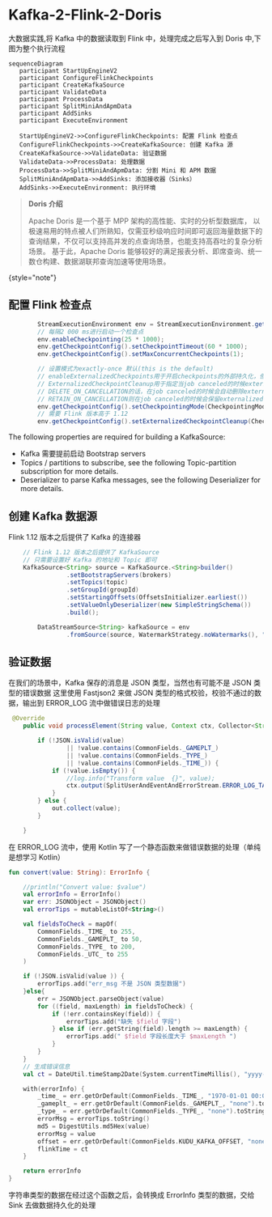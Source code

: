 # Kafka-2-Flink-2-Doris

大数据实践,将 Kafka 中的数据读取到 Flink 中，处理完成之后写入到 Doris 中,下图为整个执行流程
```mermaid
sequenceDiagram
   participant StartUpEngineV2
   participant ConfigureFlinkCheckpoints
   participant CreateKafkaSource
   participant ValidateData
   participant ProcessData
   participant SplitMiniAndApmData
   participant AddSinks
   participant ExecuteEnvironment

   StartUpEngineV2->>ConfigureFlinkCheckpoints: 配置 Flink 检查点
   ConfigureFlinkCheckpoints->>CreateKafkaSource: 创建 Kafka 源
   CreateKafkaSource->>ValidateData: 验证数据
   ValidateData->>ProcessData: 处理数据
   ProcessData->>SplitMiniAndApmData: 分割 Mini 和 APM 数据
   SplitMiniAndApmData->>AddSinks: 添加接收器（Sinks）
   AddSinks->>ExecuteEnvironment: 执行环境
```


> **Doris 介绍**
>
> Apache Doris 是一个基于 MPP 架构的高性能、实时的分析型数据库，
> 以极速易用的特点被人们所熟知，仅需亚秒级响应时间即可返回海量数据下的查询结果，不仅可以支持高并发的点查询场景，也能支持高吞吐的复杂分析场景。
> 基于此，Apache Doris 能够较好的满足报表分析、即席查询、统一数仓构建、数据湖联邦查询加速等使用场景。
>
{style="note"}

## 配置 Flink 检查点

```Java
        StreamExecutionEnvironment env = StreamExecutionEnvironment.getExecutionEnvironment();
        // 每隔2 000 ms进行启动一个检查点
        env.enableCheckpointing(25 * 1000);
        env.getCheckpointConfig().setCheckpointTimeout(60 * 1000);
        env.getCheckpointConfig().setMaxConcurrentCheckpoints(1);

        // 设置模式为exactly-once 默认(this is the default)
        // enableExternalizedCheckpoints用于开启checkpoints的外部持久化，但是在job失败的时候不会自动清理，需要自己手工清理state；
        // ExternalizedCheckpointCleanup用于指定当job canceled的时候externalized checkpoint该如何清理，
        // DELETE_ON_CANCELLATION的话，在job canceled的时候会自动删除externalized state，但是如果是FAILED的状态则会保留;
        // RETAIN_ON_CANCELLATION则在job canceled的时候会保留externalized checkpoint state
        env.getCheckpointConfig().setCheckpointingMode(CheckpointingMode.EXACTLY_ONCE);
        // 需要 Flink 版本高于 1.12
        env.getCheckpointConfig().setExternalizedCheckpointCleanup(CheckpointConfig.ExternalizedCheckpointCleanup.RETAIN_ON_CANCELLATION);
```
The following properties are required for building a KafkaSource:

* Kafka 需要提前启动 Bootstrap servers
* Topics / partitions to subscribe, see the following Topic-partition subscription for more details.
* Deserializer to parse Kafka messages, see the following Deserializer for more details.

## 创建 Kafka 数据源
Flink 1.12 版本之后提供了 Kafka 的连接器
```Java
    // Flink 1.12 版本之后提供了 KafkaSource
    // 只需要设置好 Kafka 的地址和 Topic 即可
    KafkaSource<String> source = KafkaSource.<String>builder()
                .setBootstrapServers(brokers)
                .setTopics(topic)
                .setGroupId(groupId)
                .setStartingOffsets(OffsetsInitializer.earliest())
                .setValueOnlyDeserializer(new SimpleStringSchema())
                .build();

        DataStreamSource<String> kafkaSource = env
                .fromSource(source, WatermarkStrategy.noWatermarks(), "Kafka Source"); 
```

## 验证数据
在我们的场景中，Kafka 保存的消息是 JSON 类型，当然也有可能不是 JSON 类型的错误数据
这里使用 Fastjson2 来做 JSON 类型的格式校验，校验不通过的数据，输出到 ERROR_LOG 流中做错误日志的处理
```Java
 @Override
    public void processElement(String value, Context ctx, Collector<String> out) {

        if (!JSON.isValid(value)
                || !value.contains(CommonFields._GAMEPLT_)
                || !value.contains(CommonFields._TYPE_)
                || !value.contains(CommonFields._TIME_)) {
            if (!value.isEmpty()) {
                //log.info("Transform value  {}", value);
                ctx.output(SplitUserAndEventAndErrorStream.ERROR_LOG_TAG, value);
            }
        } else {
            out.collect(value);
        }

    }
```

在 ERROR_LOG 流中，使用 Kotlin 写了一个静态函数来做错误数据的处理（单纯是想学习 Kotlin）

```Kotlin
fun convert(value: String): ErrorInfo {

    //println("Convert value: $value")
    val errorInfo = ErrorInfo()
    var err: JSONObject = JSONObject()
    val errorTips = mutableListOf<String>()

    val fieldsToCheck = mapOf(
        CommonFields._TIME_ to 255,
        CommonFields._GAMEPLT_ to 50,
        CommonFields._TYPE_ to 200,
        CommonFields._UTC_ to 255
    )

    if (!JSON.isValid(value )) {
        errorTips.add("err_msg 不是 JSON 类型数据")
    }else{
        err = JSONObject.parseObject(value)
        for ((field, maxLength) in fieldsToCheck) {
            if (!err.containsKey(field)) {
                errorTips.add("缺失 $field 字段")
            } else if (err.getString(field).length >= maxLength) {
                errorTips.add(" $field 字段长度大于 $maxLength ")
            }
        }
    }
    // 生成错误信息
    val ct = DateUtil.timeStamp2Date(System.currentTimeMillis(), "yyyy-MM-dd HH:mm:ss")

    with(errorInfo) {
        _time_ = err.getOrDefault(CommonFields._TIME_, "1970-01-01 00:00:00").toString()
        _gameplt_ = err.getOrDefault(CommonFields._GAMEPLT_, "none").toString()
        _type_ = err.getOrDefault(CommonFields._TYPE_, "none").toString()
        errorMsg = errorTips.toString()
        md5 = DigestUtils.md5Hex(value)
        errorMsg = value
        offset = err.getOrDefault(CommonFields.KUDU_KAFKA_OFFSET, "none").toString()
        flinkTime = ct
    }

    return errorInfo
}
```
字符串类型的数据在经过这个函数之后，会转换成 ErrorInfo 类型的数据，交给 Sink 去做数据持久化的处理


